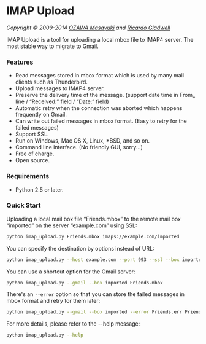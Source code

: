 # IMAP Upload

_Copyright &copy; 2009-2014 [OZAWA Masayuki](http://coroq.com/) and [Ricardo Gladwell](http://gladwell.me)_

IMAP Upload is a tool for uploading a local mbox file to IMAP4 server. The most stable way to migrate to Gmail.

### Features

*   Read messages stored in mbox format which is used by many mail clients such as Thunderbird.
*   Upload messages to IMAP4 server.
*   Preserve the delivery time of the message. (support date time in From_ line / &ldquo;Received:&rdquo; field / &ldquo;Date:&rdquo; field)
*   Automatic retry when the connection was aborted which happens frequently on Gmail.
*   Can write out failed messages in mbox format. (Easy to retry for the failed messages)
*   Support SSL.
*   Run on Windows, Mac OS X, Linux, *BSD, and so on.
*   Command line interface. (No friendly GUI, sorry...)
*   Free of charge.
*   Open source.

### Requirements

*   Python 2.5 or later.

### Quick Start

Uploading a local mail box file &ldquo;Friends.mbox&rdquo; to the remote mail box &ldquo;imported&rdquo; on the server &ldquo;example.com&rdquo; using SSL:

```sh
python imap_upload.py Friends.mbox imaps://example.com/imported
```

You can specify the destination by options instead of URL:

```sh
python imap_upload.py --host example.com --port 993 --ssl --box imported Friends.mbox
```

You can use a shortcut option for the Gmail server:

```sh
python imap_upload.py --gmail --box imported Friends.mbox
```

There's an `--error` option so that you can store the failed messages in mbox format and retry for them later:

```sh
python imap_upload.py --gmail --box imported --error Friends.err Friends.mbox
```

For more details, please refer to the --help message:

```sh
python imap_upload.py --help
```
